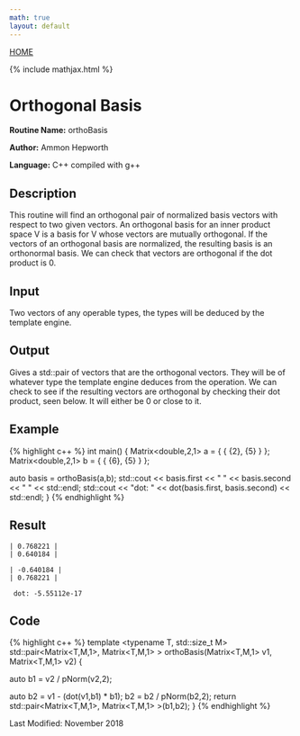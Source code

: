 ```yaml
---
math: true
layout: default
---
```

<a href="https://ammonhepworth.github.io/MATH4610/index">HOME</a>

{% include mathjax.html %}

# Orthogonal Basis

**Routine Name:** orthoBasis

**Author:** Ammon Hepworth

**Language:** C++ compiled with g++


## Description

This routine will find an orthogonal pair of normalized basis vectors with respect to two given vectors. An orthogonal basis for an inner product space V is a basis for V whose vectors are mutually orthogonal. If the vectors of an orthogonal basis are normalized, the resulting basis is an orthonormal basis. We can check that vectors are orthogonal if the dot product is 0.

## Input

Two vectors of any operable types, the types will be deduced by the template engine.

## Output

Gives a std::pair of vectors that are the orthogonal vectors. They will be of whatever type the template engine deduces from the operation. We can check to see if the resulting vectors are orthogonal by checking their dot product, seen below. It will either be 0 or close to it.

## Example

{% highlight c++ %}
int main() 
{
  Matrix<double,2,1> a = { { {2},
                            {5} } }; 
  Matrix<double,2,1> b = { { {6},
                            {5} } }; 


  auto basis = orthoBasis(a,b);
  std::cout << basis.first << " " << basis.second << " " << std::endl;
  std::cout << "dot: " << dot(basis.first, basis.second) << std::endl;
}
{% endhighlight %}

## Result
```
| 0.768221 |
| 0.640184 |

| -0.640184 |
| 0.768221 |
 
 dot: -5.55112e-17
```

## Code

{% highlight c++ %}
template <typename T, std::size_t M>
std::pair<Matrix<T,M,1>, Matrix<T,M,1> > orthoBasis(Matrix<T,M,1> v1, Matrix<T,M,1> v2)
{

  auto b1 = v2 / pNorm(v2,2);

  auto b2 = v1 - (dot(v1,b1) * b1);
  b2 = b2 / pNorm(b2,2);
  return std::pair<Matrix<T,M,1>, Matrix<T,M,1> >(b1,b2);
}
{% endhighlight %}

Last Modified: November 2018
